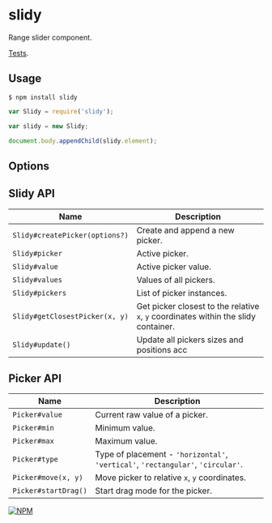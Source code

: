 # slidy

Range slider component.

[Tests](TODO).

## Usage

`$ npm install slidy`

```js
var Slidy = require('slidy');

var slidy = new Slidy;

document.body.appendChild(slidy.element);
```

## Options

## Slidy API

| Name | Description |
|---|---|
| `Slidy#createPicker(options?)` | Create and append a new picker. |
| `Slidy#picker` | Active picker. |
| `Slidy#value` | Active picker value. |
| `Slidy#values` | Values of all pickers. |
| `Slidy#pickers` | List of picker instances. |
| `Slidy#getClosestPicker(x, y)` | Get picker closest to the relative `x`, `y` coordinates within the slidy container. |
| `Slidy#update()` | Update all pickers sizes and positions acc |

## Picker API

| Name | Description |
|---|---|
| `Picker#value` | Current raw value of a picker. |
| `Picker#min` | Minimum value. |
| `Picker#max` | Maximum value. |
| `Picker#type` | Type of placement - `'horizontal'`, `'vertical'`, `'rectangular'`, `'circular'`. |
| `Picker#move(x, y)` | Move picker to relative `x`, `y` coordinates. |
| `Picker#startDrag()` | Start drag mode for the picker. |

[![NPM](https://nodei.co/npm/slidy.png?downloads=true&downloadRank=true&stars=true)](https://nodei.co/npm/slidy/)